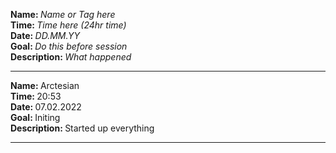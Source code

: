 <strong>Name: </strong><em>Name or Tag here</em> 
<br>
<strong>Time: </strong>  <em>Time here (24hr time)</em> 
<br>
<strong>Date: </strong>  <em>DD.MM.YY</em> 
<br>
<strong>Goal: </strong> <em>Do this before session </em>
<br>
<strong>Description: </strong> <em>What happened</em>

<hr>
<strong>Name: </strong>Arctesian 
<br>
<strong>Time: </strong> 20:53 
<br>
<strong>Date: </strong>07.02.2022 
<br>
<strong>Goal: </strong>Initing
<br>
<strong>Description: </strong>
Started up everything


<hr>
